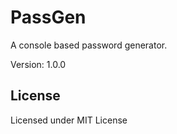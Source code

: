 # PassGen
A console based password generator.

Version: 1.0.0

## License

Licensed under MIT License
